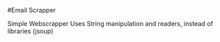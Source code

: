 #Email Scrapper

Simple Webscrapper
Uses String manipulation and readers, instead of libraries (jsoup)
